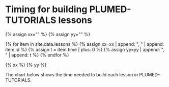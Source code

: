 # Timing for building PLUMED-TUTORIALS lessons

{% assign xx="" %}
{% assign yy="" %}

{% for item in site.data.lessons %}
 {% assign xx=xx | append: ", " | append: item.id %}
 {% assign t = item.time | plus: 0 %}
 {% assign yy=yy | append: ", " | append: t %}
{% endfor %}

{% xx %}
{% yy %}

The chart below shows the time needed to build each lesson in PLUMED-TUTORIALS.

<canvas id="myChart" style="width:100%;"></canvas>

<script>
var xValues = [ {{ xx }} ];
var yValues = [ {{ yy }} ];
// do sorting in descending order based on yValues
//1) combine the arrays:
var list = [];
for (var j = 0; j < xValues.length; j++) 
    list.push({'x': xValues[j], 'y': yValues[j]});
//2) sort:
list.sort(function(a, b) {
    return ((a.y > b.y) ? -1 : ((a.y == b.y) ? 0 : 1));
});
//3) separate them back out:
for (var k = 0; k < list.length; k++) {
    xValues[k] = list[k].x;
    yValues[k] = list[k].y;
} 
var barColors = "green";

new Chart("myChart", {
  type: "horizontalBar",
  data: {
    labels: xValues,
    datasets: [{
      backgroundColor: barColors,
      data: yValues
    }]
  },
  options: {
    maintainAspectRatio: false,
    legend: {display: false},
    title: {
      display: true,
      text: "Build time (s)"
    }
  }
});
</script>
